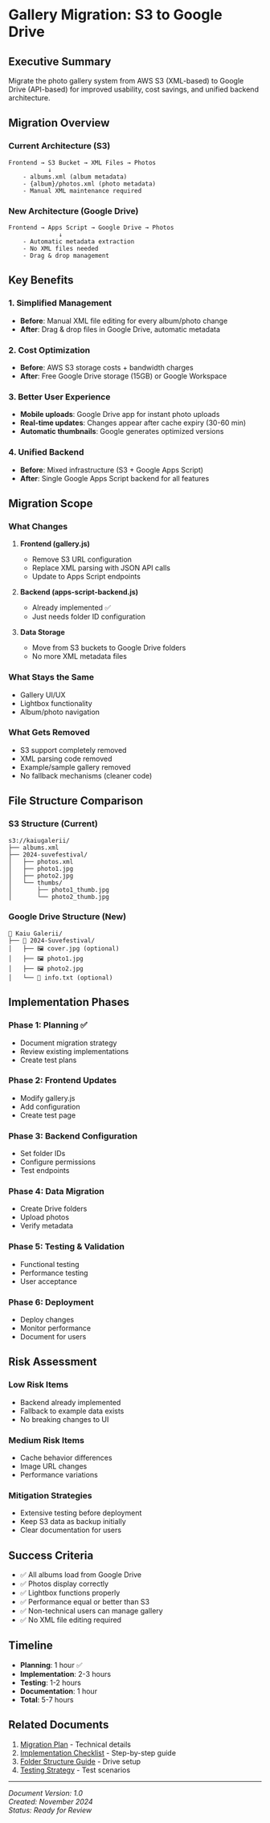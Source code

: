 # Gallery Migration: S3 to Google Drive

## Executive Summary
Migrate the photo gallery system from AWS S3 (XML-based) to Google Drive (API-based) for improved usability, cost savings, and unified backend architecture.

## Migration Overview

### Current Architecture (S3)
```
Frontend → S3 Bucket → XML Files → Photos
           ↓
    - albums.xml (album metadata)
    - {album}/photos.xml (photo metadata)
    - Manual XML maintenance required
```

### New Architecture (Google Drive)
```
Frontend → Apps Script → Google Drive → Photos
              ↓
    - Automatic metadata extraction
    - No XML files needed
    - Drag & drop management
```

## Key Benefits

### 1. Simplified Management
- **Before**: Manual XML file editing for every album/photo change
- **After**: Drag & drop files in Google Drive, automatic metadata

### 2. Cost Optimization
- **Before**: AWS S3 storage costs + bandwidth charges
- **After**: Free Google Drive storage (15GB) or Google Workspace

### 3. Better User Experience
- **Mobile uploads**: Google Drive app for instant photo uploads
- **Real-time updates**: Changes appear after cache expiry (30-60 min)
- **Automatic thumbnails**: Google generates optimized versions

### 4. Unified Backend
- **Before**: Mixed infrastructure (S3 + Google Apps Script)
- **After**: Single Google Apps Script backend for all features

## Migration Scope

### What Changes
1. **Frontend (gallery.js)**
   - Remove S3 URL configuration
   - Replace XML parsing with JSON API calls
   - Update to Apps Script endpoints

2. **Backend (apps-script-backend.js)**
   - Already implemented ✅
   - Just needs folder ID configuration

3. **Data Storage**
   - Move from S3 buckets to Google Drive folders
   - No more XML metadata files

### What Stays the Same
- Gallery UI/UX
- Lightbox functionality
- Album/photo navigation

### What Gets Removed
- S3 support completely removed
- XML parsing code removed
- Example/sample gallery removed
- No fallback mechanisms (cleaner code)

## File Structure Comparison

### S3 Structure (Current)
```
s3://kaiugalerii/
├── albums.xml
├── 2024-suvefestival/
│   ├── photos.xml
│   ├── photo1.jpg
│   ├── photo2.jpg
│   └── thumbs/
│       ├── photo1_thumb.jpg
│       └── photo2_thumb.jpg
```

### Google Drive Structure (New)
```
📁 Kaiu Galerii/
├── 📁 2024-Suvefestival/
│   ├── 🖼️ cover.jpg (optional)
│   ├── 🖼️ photo1.jpg
│   ├── 🖼️ photo2.jpg
│   └── 📄 info.txt (optional)
```

## Implementation Phases

### Phase 1: Planning ✅
- Document migration strategy
- Review existing implementations
- Create test plans

### Phase 2: Frontend Updates
- Modify gallery.js
- Add configuration
- Create test page

### Phase 3: Backend Configuration
- Set folder IDs
- Configure permissions
- Test endpoints

### Phase 4: Data Migration
- Create Drive folders
- Upload photos
- Verify metadata

### Phase 5: Testing & Validation
- Functional testing
- Performance testing
- User acceptance

### Phase 6: Deployment
- Deploy changes
- Monitor performance
- Document for users

## Risk Assessment

### Low Risk Items
- Backend already implemented
- Fallback to example data exists
- No breaking changes to UI

### Medium Risk Items
- Cache behavior differences
- Image URL changes
- Performance variations

### Mitigation Strategies
- Extensive testing before deployment
- Keep S3 data as backup initially
- Clear documentation for users

## Success Criteria

- ✅ All albums load from Google Drive
- ✅ Photos display correctly
- ✅ Lightbox functions properly
- ✅ Performance equal or better than S3
- ✅ Non-technical users can manage gallery
- ✅ No XML file editing required

## Timeline

- **Planning**: 1 hour ✅
- **Implementation**: 2-3 hours
- **Testing**: 1-2 hours
- **Documentation**: 1 hour
- **Total**: 5-7 hours

## Related Documents

1. [Migration Plan](./migration-plan.md) - Technical details
2. [Implementation Checklist](./implementation-checklist.md) - Step-by-step guide
3. [Folder Structure Guide](./folder-structure-guide.md) - Drive setup
4. [Testing Strategy](./testing-strategy.md) - Test scenarios

---

*Document Version: 1.0*  
*Created: November 2024*  
*Status: Ready for Review*